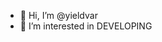 - 👋 Hi, I’m @yieldvar
- 👀 I’m interested in DEVELOPING


<!---
yieldvar/yieldvar is a ✨ special ✨ repository because its `README.md` (this file) appears on your GitHub profile.
You can click the Preview link to take a look at your changes.
--->
